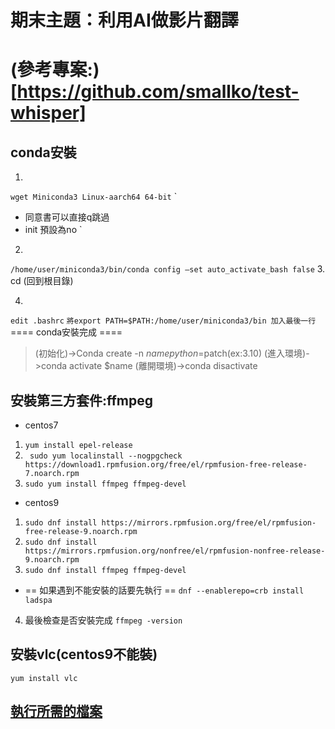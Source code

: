 # 期末主題：利用AI做影片翻譯
# (參考專案:)[https://github.com/smallko/test-whisper]
## conda安裝
1. 
``` wget Miniconda3 Linux-aarch64 64-bit ```
`
- 同意書可以直接q跳過
- init 預設為no
`
2. 
``` /home/user/miniconda3/bin/conda config —set auto_activate_bash false ```
3.  cd (回到根目錄)

4. 
``` edit .bashrc ```
`將export PATH=$PATH:/home/user/miniconda3/bin 加入最後一行`
==== conda安裝完成 ====
>(初始化)->Conda create -n $name python=$patch(ex:3.10)
>(進入環境)->conda activate $name
>(離開環境)->conda disactivate 
## 安裝第三方套件:ffmpeg
- centos7
1. ``` yum install epel-release ```
2. ``` sudo yum localinstall --nogpgcheck https://download1.rpmfusion.org/free/el/rpmfusion-free-release-7.noarch.rpm```
3. ```sudo yum install ffmpeg ffmpeg-devel ```
- centos9
1. ```sudo dnf install https://mirrors.rpmfusion.org/free/el/rpmfusion-free-release-9.noarch.rpm```
2. ```sudo dnf install https://mirrors.rpmfusion.org/nonfree/el/rpmfusion-nonfree-release-9.noarch.rpm```
3. ```sudo dnf install ffmpeg ffmpeg-devel```
- == 如果遇到不能安裝的話要先執行 ==
```dnf --enablerepo=crb install ladspa ```
4. 最後檢查是否安裝完成
```ffmpeg -version```
## 安裝vlc(centos9不能裝)
```yum install vlc```

## [執行所需的檔案](https://github.com/smallko/test-whisper)

